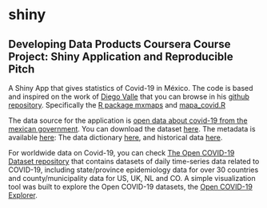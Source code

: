 # shiny

## Developing Data Products Coursera Course Project: Shiny Application and Reproducible Pitch

A Shiny App that gives statistics of Covid-19 in México.
The code is based and inspired on the work of [Diego Valle](https://www.diegovalle.net/) that you can browse in his [github repository](https://github.com/diegovalle). Specifically the [R package mxmaps](https://github.com/diegovalle/mxmaps) and [mapa_covid.R](https://gist.github.com/diegovalle/9e72ecc855f720aa645e33494d6efcb8)
 
 The data source for the application is [open data about covid-19 from the mexican government](https://datos.gob.mx/busca/dataset/informacion-referente-a-casos-covid-19-en-mexico). You can download the dataset [here](http://187.191.75.115/gobmx/salud/datos_abiertos/datos_abiertos_covid19.zip). The metadata is available [here](https://www.gob.mx/salud/documentos/datos-abiertos-152127): The data dictionary [here](http://187.191.75.115/gobmx/salud/datos_abiertos/diccionario_datos_covid19.zip), and historical data [here](https://www.gob.mx/salud/documentos/datos-abiertos-bases-historicas-direccion-general-de-epidemiologia).
 
 For worldwide data on Covid-19, you can check [The Open COVID-19 Dataset repository](https://github.com/open-covid-19/data) that contains datasets of daily time-series data related to COVID-19, including state/province epidemiology data for over 30 countries and county/municipality data for US, UK, NL and CO. A simple visualization tool was built to explore the Open COVID-19 datasets, the [Open COVID-19 Explorer](https://open-covid-19.github.io/explorer).